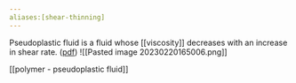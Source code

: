 ```yaml
---
aliases:[shear-thinning]
---
```

Pseudoplastic fluid is a fluid whose [[viscosity]] decreases with an increase in shear rate. ([pdf](zotero://open-pdf/library/items/JIWTJCSV?page=16&annotation=V9QWPQ3Q))
![[Pasted image 20230220165006.png]]

[[polymer - pseudoplastic fluid]]
